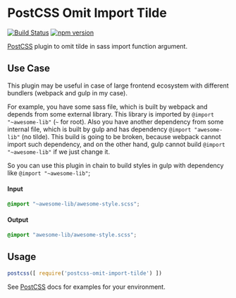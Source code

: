 # PostCSS Omit Import Tilde
[![Build Status][ci-img]][ci]
[![npm version][npm-img]][npm]

[PostCSS] plugin to omit tilde in sass import function argument.

## Use Case
This plugin may be useful in case of large frontend ecosystem with different
bundlers (webpack and gulp in my case).

For example, you have some sass file, which is built by webpack and depends
from some external library. This library is imported by `@import "~awesome-lib"`
(`~` for root). Also you have another dependency from some internal file,
which is built by gulp and has dependency `@import "awesome-lib"` (no tilde).
This build is going to be broken, because webpack cannot import such dependency,
and on the other hand, gulp cannot build `@import "~awesome-lib"` if we just
change it.

So you can use this plugin in chain to build styles in gulp with dependency like
`@import "~awesome-lib"`;


[PostCSS]: https://github.com/postcss/postcss
[ci-img]:  https://travis-ci.org/vansosnin/postcss-omit-import-tilde.svg
[ci]:      https://travis-ci.org/vansosnin/postcss-omit-import-tilde
[npm-img]: https://badge.fury.io/js/postcss-omit-import-tilde.svg
[npm]: https://badge.fury.io/js/postcss-omit-import-tilde

#### Input
```css
@import "~awesome-lib/awesome-style.scss";
```

#### Output
```css
@import "awesome-lib/awesome-style.scss";
```

## Usage
```js
postcss([ require('postcss-omit-import-tilde') ])
```

See [PostCSS] docs for examples for your environment.
